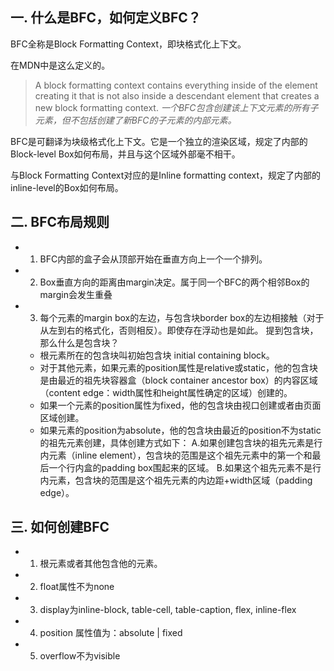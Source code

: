 ## 一. 什么是BFC，如何定义BFC？

 BFC全称是Block Formatting Context，即块格式化上下文。

 在MDN中是这么定义的。
 >A block formatting context contains everything inside of the element creating it that is not also inside a descendant element that creates a new block formatting context.
 *一个BFC包含创建该上下文元素的所有子元素，但不包括创建了新BFC的子元素的内部元素。*

 BFC是可翻译为块级格式化上下文。它是一个独立的渲染区域，规定了内部的Block-level Box如何布局，并且与这个区域外部毫不相干。

 与Block Formatting Context对应的是Inline formatting context，规定了内部的inline-level的Box如何布局。

## 二. BFC布局规则

 * 1. BFC内部的盒子会从顶部开始在垂直方向上一个一个排列。

 * 2. Box垂直方向的距离由margin决定。属于同一个BFC的两个相邻Box的margin会发生重叠

 * 3. 每个元素的margin box的左边，与包含块border box的左边相接触（对于从左到右的格式化，否则相反）。即使存在浮动也是如此。
 提到包含块，那么什么是包含块？

    * 根元素所在的包含块叫初始包含块 initial containing block。
    * 对于其他元素，如果元素的position属性是relative或static，他的包含块是由最近的祖先块容器盒（block container ancestor box）的内容区域（content edge：width属性和height属性确定的区域）创建的。
    * 如果一个元素的position属性为fixed，他的包含块由视口创建或者由页面区域创建。
    * 如果元素的position为absolute，他的包含块由最近的position不为static的祖先元素创建，具体创建方式如下：
        A.如果创建包含块的祖先元素是行内元素（inline element），包含块的范围是这个祖先元素中的第一个和最后一个行内盒的padding box围起来的区域。
        B.如果这个祖先元素不是行内元素，包含块的范围是这个祖先元素的内边距+width区域（padding edge）。

## 三. 如何创建BFC

 * 1. 根元素或者其他包含他的元素。

 * 2. float属性不为none

 * 3. display为inline-block, table-cell, table-caption, flex, inline-flex

 * 4. position 属性值为：absolute | fixed

 * 5. overflow不为visible


